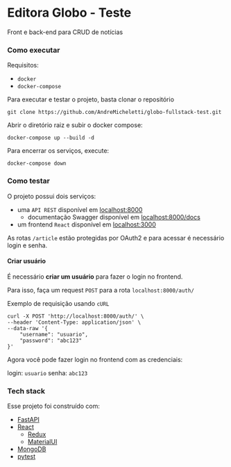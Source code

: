 # Editora Globo - Teste

 Front e back-end para CRUD de notícias
 
 ### Como executar
 
 Requisitos:
 
  - `docker`
  - `docker-compose`
  
 Para executar e testar o projeto, basta clonar 
 o repositório
 
 `git clone https://github.com/AndreMicheletti/globo-fullstack-test.git`
 
 Abrir o diretório raiz e subir o docker compose:
 
 `docker-compose up --build -d`
 
 Para encerrar os serviços, execute:
 
 `docker-compose down`
 
### Como testar

O projeto possui dois serviços:

 - uma `API REST` disponível em [localhost:8000](localhost:8000)
   - documentação Swagger disponível em [localhost:8000/docs](localhost:8000/docs)
 - um frontend `React` disponível em [localhost:3000](localhost:3000)

As rotas `/article` estão protegidas por OAuth2 e 
para acessar é necessário login e senha.

#### Criar usuário

É necessário **criar um usuário** para fazer o login
no frontend.

Para isso, faça um request `POST` para a rota `localhost:8000/auth/`

Exemplo de requisição usando `cURL`

```
curl -X POST 'http://localhost:8000/auth/' \
--header 'Content-Type: application/json' \
--data-raw '{
    "username": "usuario",
    "password": "abc123"
}'
```

Agora você pode fazer login no frontend
com as credenciais:

login: `usuario` senha: `abc123`

### Tech stack

Esse projeto foi construído com:

 - [FastAPI](https://fastapi.tiangolo.com/)
 - [React](https://pt-br.reactjs.org/)
   - [Redux](https://redux.js.org/)
   - [MaterialUI](https://material-ui.com/pt/)
 - [MongoDB](https://www.mongodb.com/)
 - [pytest](https://docs.pytest.org/en/latest/)